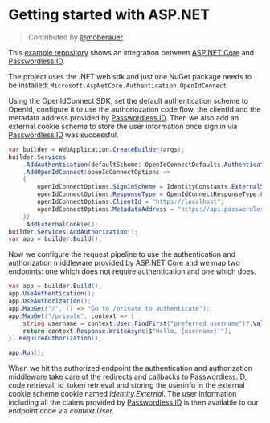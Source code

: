 Getting started with ASP.NET
============================

> Contributed by [@moberauer](https://github.com/moberauer)

This [example repository](https://github.com/moberauer/passwordless.id-ASP.NET-Core-Demo) shows an integration between [ASP.NET Core](https://dotnet.microsoft.com/en-us/apps/aspnet) and [Passwordless.ID](https://passwordless.id).

The project uses the .NET web sdk and just one NuGet package needs to be installed: `Microsoft.AspNetCore.Authentication.OpenIdConnect`

Using the OpenIdConnect SDK, set the default authentication scheme to OpenId, configure it to use the authoriozation code flow, the clientId and the metadata address provided by [Passwordless.ID](https://passwordless.id). Then we also add an external cookie scheme to store the user information once sign in via [Passwordless.ID](https://passwordless.id) was successful.


```csharp
var builder = WebApplication.CreateBuilder(args);
builder.Services
    .AddAuthentication(defaultScheme: OpenIdConnectDefaults.AuthenticationScheme)
    .AddOpenIdConnect(openIdConnectOptions => 
    {
        openIdConnectOptions.SignInScheme = IdentityConstants.ExternalScheme;
        openIdConnectOptions.ResponseType = OpenIdConnectResponseType.Code;
        openIdConnectOptions.ClientId = "https://localhost";
        openIdConnectOptions.MetadataAddress = "https://api.passwordless.id/.well-known/openid-configuration";
    })
    .AddExternalCookie();
builder.Services.AddAuthorization();
var app = builder.Build();
```
Now we configure the request pipeline to use the authentication and authorization middleware provided by ASP.NET Core and we map two endpoints: one which does not require authentication and one which does.

```csharp
var app = builder.Build();
app.UseAuthentication();
app.UseAuthorization();
app.MapGet("/", () => "Go to /private to authenticate");
app.MapGet("/private", context => {
    string username = context.User.FindFirst("preferred_username")?.Value ?? string.Empty;
    return context.Response.WriteAsync($"Hello, {username}!");
}).RequireAuthorization();

app.Run();
```

When we hit the authorized endpoint the authentication and authorization middleware take care of the redirects and callbacks to [Passwordless.ID](https://passwordless.id), code retrieval, id_token retrieval and storing the userinfo in the external cookie scheme cookie named *Identity.External*. The user information including all the claims provided by [Passwordless.ID](https://passwordless.id) is then available to our endpoint code via *context.User*.